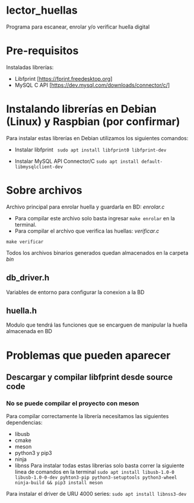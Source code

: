 # lector_huellas
Programa para escanear, enrolar y/o verificar huella digital

# Pre-requisitos
Instaladas librerías:
- Libfprint [https://fprint.freedesktop.org]
- MySQL C API [https://dev.mysql.com/downloads/connector/c/]

# Instalando librerías en Debian (Linux) y Raspbian (por confirmar)
Para instalar estas librerías en Debian utilizamos los siguientes comandos:
- Instalar libfprint
``` sudo apt install libfprint0 libfprint-dev``` 

- Instalar MySQL API Connector/C
```sudo apt install default-libmysqlclient-dev```

# Sobre archivos
Archivo principal para enrolar huella y guardarla en BD:  *enrolar.c*
- Para compilar este archivo solo basta ingresar `make enrolar` en la terminal.
- Para compilar el archivo que verifica las huellas: *verificar.c*

``` make verificar ```

Todos los archivos binarios generados quedan almacenados en la carpeta *bin*

## db_driver.h
Variables de entorno para configurar la conexion a la BD

## huella.h
Modulo que tendrá las funciones que se encarguen de manipular la huella almacenada en BD

# Problemas que pueden aparecer

## Descargar y compilar libfprint desde source code
### No se puede compilar el proyecto con meson
Para compilar correctamente la librería necesitamos las siguientes dependencias:
- libusb
- cmake
- meson
- python3 y pip3
- ninja
- libnss
Para instalar todas estas librerias solo basta correr la siguiente linea de comandos en la terminal
```sudo apt install libusb-1.0-0 libusb-1.0-0-dev pyhton3-pip python3-setuptools python3-wheel ninja-build && pip3 install meson```

Para instalar el driver de URU 4000 series:
``` sudo apt install libnss3-dev ```

